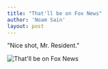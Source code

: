 ```yaml
---
title: "That'll be on Fox News"
author: 'Noam Sain'
layout: post
---
```


"Nice shot, Mr. Resident."

![That'll be on Fox News](https://3.bp.blogspot.com/_8aN4krk1nsk/TG-_noXr1GI/AAAAAAAAAbg/7eTkyDz-KA4/s1600/20100309.jpg "That'll be on Fox News")
